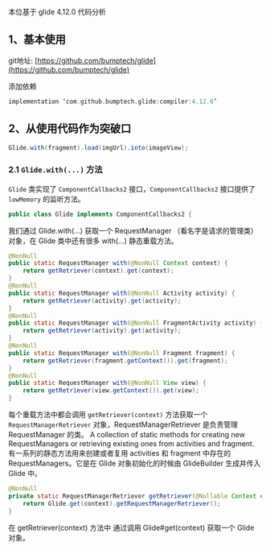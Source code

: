 本位基于 glide 4.12.0 代码分析

## 1、基本使用

git地址: [https://github.com/bumptech/glide](https://github.com/bumptech/glide)

添加依赖

```groovy
implementation ‘com.github.bumptech.glide:compiler:4.12.0’
```

## 2、从使用代码作为突破口

```java
Glide.with(fragment).load(imgUrl).into(imageView);
```

### 2.1  `Glide.with(...)` 方法

`Glide` 类实现了 `ComponentCallbacks2` 接口，`ComponentCallbacks2` 接口提供了 `lowMemory` 的监听方法。

```java
public class Glide implements ComponentCallbacks2 {
```
我们通过 Glide.with(...) 获取一个 RequestManager （看名字是请求的管理类）对象，在 Glide 类中还有很多 with(...) 静态重载方法。
```java
@NonNull
public static RequestManager with(@NonNull Context context) {
    return getRetriever(context).get(context);
}
@NonNull
public static RequestManager with(@NonNull Activity activity) {
    return getRetriever(activity).get(activity);
}
@NonNull
public static RequestManager with(@NonNull FragmentActivity activity) {
    return getRetriever(activity).get(activity);
}
@NonNull
public static RequestManager with(@NonNull Fragment fragment) {
    return getRetriever(fragment.getContext()).get(fragment);
}
@NonNull
public static RequestManager with(@NonNull View view) {
    return getRetriever(view.getContext()).get(view);
}
```
每个重载方法中都会调用 `getRetriever(context)` 方法获取一个 `RequestManagerRetriever` 对象，RequestManagerRetriever 是负责管理 RequestManager 的类。
A collection of static methods for creating new RequestManagers or retrieving existing ones from activities and fragment. 有一系列的静态方法用来创建或者复用 activities 和 fragment 中存在的 RequestManagers。它是在 Glide 对象初始化的时候由 GlideBuilder 生成并传入 Glide 中。

```java
@NonNull
private static RequestManagerRetriever getRetriever(@Nullable Context context) {
    return Glide.get(context).getRequestManagerRetriever(); 
}
```
在 getRetriever(context) 方法中 通过调用 Glide#get(context) 获取一个 Glide 对象。









